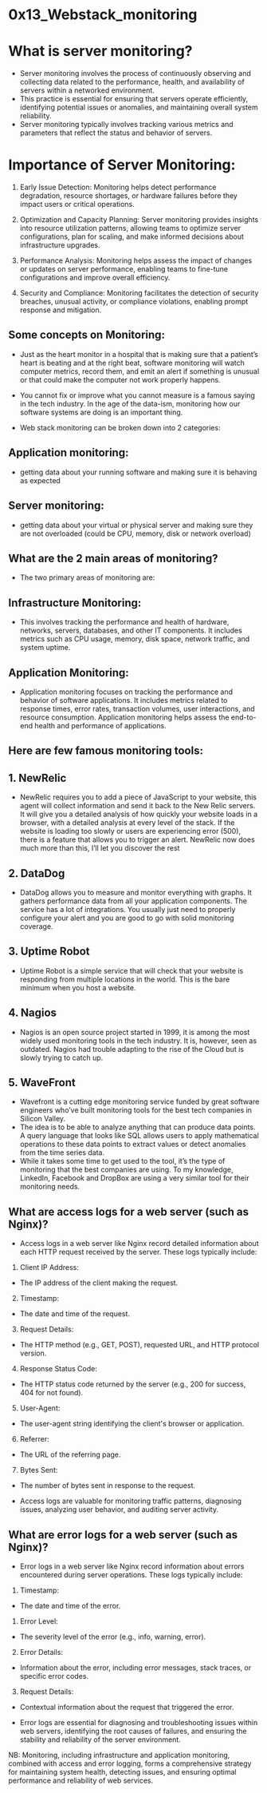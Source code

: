 #  0x13_Webstack_monitoring

# What is server monitoring?

- Server monitoring involves the process of continuously observing and collecting data related to the performance, health, and availability of servers within a networked environment. 
- This practice is essential for ensuring that servers operate efficiently, identifying potential issues or anomalies, and maintaining overall system reliability. 
- Server monitoring typically involves tracking various metrics and parameters that reflect the status and behavior of servers.

# Importance of Server Monitoring:

1. Early Issue Detection: Monitoring helps detect performance degradation, resource shortages, or hardware failures before they impact users or critical operations.

2. Optimization and Capacity Planning: Server monitoring provides insights into resource utilization patterns, allowing teams to optimize server configurations, plan for scaling, and make informed decisions about infrastructure upgrades.

3. Performance Analysis: Monitoring helps assess the impact of changes or updates on server performance, enabling teams to fine-tune configurations and improve overall efficiency.

4. Security and Compliance: Monitoring facilitates the detection of security breaches, unusual activity, or compliance violations, enabling prompt response and mitigation.

## Some concepts on Monitoring:

- Just as the heart monitor in a hospital that is making sure that a patient’s heart is beating and at the right beat, software monitoring will watch computer metrics, record them, and emit an alert if something is unusual or that could make the computer not work properly happens.

- You cannot fix or improve what you cannot measure is a famous saying in the tech industry. In the age of the data-ism, monitoring how our software systems are doing is an important thing.

- Web stack monitoring can be broken down into 2 categories:

## Application monitoring:

- getting data about your running software and making sure it is behaving as expected

## Server monitoring:

-  getting data about your virtual or physical server and making sure they are not overloaded (could be CPU, memory, disk or network overload)

## What are the 2 main areas of monitoring?
- The two primary areas of monitoring are:

## Infrastructure Monitoring:

- This involves tracking the performance and health of hardware, networks, servers, databases, and other IT components. It includes metrics such as CPU usage, memory, disk space, network traffic, and system uptime.

## Application Monitoring:

- Application monitoring focuses on tracking the performance and behavior of software applications. It includes metrics related to response times, error rates, transaction volumes, user interactions, and resource consumption. Application monitoring helps assess the end-to-end health and performance of applications.

## Here are few famous monitoring tools:

## 1. NewRelic

- NewRelic requires you to add a piece of JavaScript to your website, this agent will collect information and send it back to the New Relic servers. It will give you a detailed analysis of how quickly your website loads in a browser, with a detailed analysis at every level of the stack. If the website is loading too slowly or users are experiencing error (500), there is a feature that allows you to trigger an alert. NewRelic now does much more than this, I’ll let you discover the rest

## 2. DataDog

- DataDog allows you to measure and monitor everything with graphs. It gathers performance data from all your application components. The service has a lot of integrations. You usually just need to properly configure your alert and you are good to go with solid monitoring coverage.

## 3. Uptime Robot

- Uptime Robot is a simple service that will check that your website is responding from multiple locations in the world. This is the bare minimum when you host a website.

## 4. Nagios

- Nagios is an open source project started in 1999, it is among the most widely used monitoring tools in the tech industry. It is, however, seen as outdated. Nagios had trouble adapting to the rise of the Cloud but is slowly trying to catch up.

## 5. WaveFront

- Wavefront is a cutting edge monitoring service funded by great software engineers who’ve built monitoring tools for the best tech companies in Silicon Valley. 
- The idea is to be able to analyze anything that can produce data points. A query language that looks like SQL allows users to apply mathematical operations to these data points to extract values or detect anomalies from the time series data. 
- While it takes some time to get used to the tool, it’s the type of monitoring that the best companies are using. To my knowledge, LinkedIn, Facebook and DropBox are using a very similar tool for their monitoring needs.

## What are access logs for a web server (such as Nginx)?

- Access logs in a web server like Nginx record detailed information about each HTTP request received by the server. These logs typically include:

1. Client IP Address:

-  The IP address of the client making the request.

2. Timestamp:

- The date and time of the request.

3. Request Details: 

- The HTTP method (e.g., GET, POST), requested URL, and HTTP protocol version.

4. Response Status Code:

- The HTTP status code returned by the server (e.g., 200 for success, 404 for not found).

5. User-Agent:

- The user-agent string identifying the client's browser or application.

6. Referrer:

- The URL of the referring page.

7. Bytes Sent:

- The number of bytes sent in response to the request.

- Access logs are valuable for monitoring traffic patterns, diagnosing issues, analyzing user behavior, and auditing server activity.

## What are error logs for a web server (such as Nginx)?

- Error logs in a web server like Nginx record information about errors encountered during server operations. These logs typically include:

1. Timestamp:

- The date and time of the error.

1. Error Level:

- The severity level of the error (e.g., info, warning, error).

2. Error Details:

- Information about the error, including error messages, stack traces, or specific error codes.

3. Request Details:

- Contextual information about the request that triggered the error.

- Error logs are essential for diagnosing and troubleshooting issues within web servers, identifying the root causes of failures, and ensuring the stability and reliability of the server environment.


NB: Monitoring, including infrastructure and application monitoring, combined with access and error logging, forms a comprehensive strategy for maintaining system health, detecting issues, and ensuring optimal performance and reliability of web services.